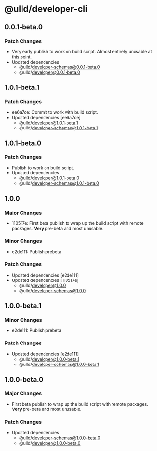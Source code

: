 # @ulld/developer-cli

## 0.0.1-beta.0

### Patch Changes

- Very early publish to work on build script. Almost entirely unusable at this point.
- Updated dependencies
  - @ulld/developer-schemas@0.0.1-beta.0
  - @ulld/developer@0.0.1-beta.0

## 1.0.1-beta.1

### Patch Changes

- ee6a7ce: Commit to work with build script.
- Updated dependencies [ee6a7ce]
  - @ulld/developer@1.0.1-beta.1
  - @ulld/developer-schemas@1.0.1-beta.1

## 1.0.1-beta.0

### Patch Changes

- Publish to work on build script.
- Updated dependencies
  - @ulld/developer@1.0.1-beta.0
  - @ulld/developer-schemas@1.0.1-beta.0

## 1.0.0

### Major Changes

- 110517e: First beta publish to wrap up the build script with remote packages. **Very** pre-beta and most unusable.

### Minor Changes

- e2de111: Publish prebeta

### Patch Changes

- Updated dependencies [e2de111]
- Updated dependencies [110517e]
  - @ulld/developer@1.0.0
  - @ulld/developer-schemas@1.0.0

## 1.0.0-beta.1

### Minor Changes

- e2de111: Publish prebeta

### Patch Changes

- Updated dependencies [e2de111]
  - @ulld/developer@1.0.0-beta.1
  - @ulld/developer-schemas@1.0.0-beta.1

## 1.0.0-beta.0

### Major Changes

- First beta publish to wrap up the build script with remote packages. **Very** pre-beta and most unusable.

### Patch Changes

- Updated dependencies
  - @ulld/developer-schemas@1.0.0-beta.0
  - @ulld/developer@1.0.0-beta.0
